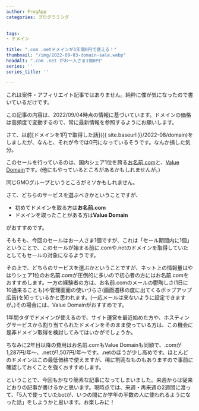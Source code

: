 ```yaml
---
author: FrogApp
categories: プログラミング

 
tags:
- ドメイン

title: ".com .netドメインが1年間0円で使える！"
thumbnail: "/img/2022-09-03-domain-sale.webp"
headAlt: ".com .net がお一人さま1個0円"
series: ''
series_title: ''

---
```

これは案件・アフィリエイト記事ではありません。純粋に僕が気になったので書いているだけです。

<div class="warning-card">
この記事の内容は、2022/09/04時点の情報に基づいています。ドメインの価格は高頻度で変動するので、常に最新情報を参照するようにお願いします。
</div>


さて、以前[ドメインを1円で取得した話]({{ site.baseurl }}/2022-08/domain)をしましたが、なんと、それが今では0円になっているそうです。なんか損した気分。

このセールを行っているのは、国内シェア1位を誇る<a href="https://www.onamae.com/" target="_blank" rel="noopener noreferrer">お名前.com</a>と、<a href="https://www.value-domain.com/" target="_blank" rel="noopener noreferrer">Value Domain</a>です。(他にもやっているところがあるかもしれませんが。)

同じGMOグループというところがミソかもしれません。

さて、どちらのサービスを選ぶべきかということですが、

* 初めてドメインを取る方は**お名前.com**
* ドメインを取ったことがある方は**Value Domain**

がおすすめです。

そもそも、今回のセールはお一人さま1個ですが、これは「セール期間内に1個」ということで、このセールが始まる前に.comや.netのドメインを取得していたとしてもセールの対象になるようです。

その上で、どちらのサービスを選ぶかということですが、ネット上の情報量はやはりシェア1位のお名前.comが圧倒的に多いので初心者の方にはお名前.comをおすすめします。一方の経験者の方は、お名前.comのメールの鬱陶しさ(1日に10通来ることも)や管理画面の使いづらさ(画面遷移の度に出てくるポップアップ広告)を知っているかと思われます。(一応メールは来ないように設定できますが。)その場合には、Value Domainがおすすめです。

1年間タダでドメインが使えるので、サイト運営を最近始めた方や、ホスティングサービスから割り当てられたドメインをそのまま使っている方は、この機会に是非ドメイン取得を検討してみてはいかがでしょうか。

ちなみに2年目以降の費用はお名前.comもValue Domainも同額で、.comが1,287円/年〜、.netが1,507円/年〜です。.netのほうが少し高めです。ほとんどのドメインはこの最低価格で使えますが、稀に割高なものもありますので事前に確認しておくことを強くおすすめします。

ということで、今回もかなり簡素な記事になってしまいました。来週からは従来どおりの記事が書けるかと思います。現時点では、来週・再来週の2週間に渡って、「5人で使っていたbotが、いつの間にか学年の半数の人に使われるようになった話」をしようかと思います。お楽しみに！